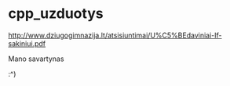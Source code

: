 # cpp_uzduotys


http://www.dziugogimnazija.lt/atsisiuntimai/U%C5%BEdaviniai-If-sakiniui.pdf



Mano savartynas

:^)

